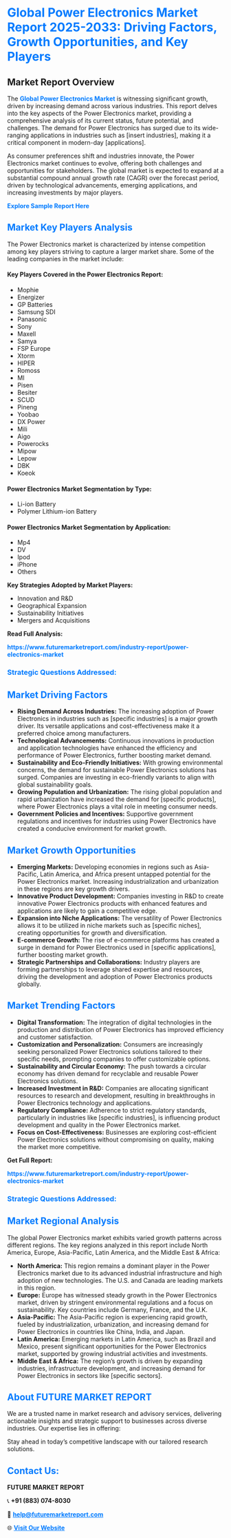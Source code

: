 <h1 style="color: #007BFF;">Global Power Electronics Market Report 2025-2033: Driving Factors, Growth Opportunities, and Key Players</h1>

<section id="overview">
<h2>Market Report Overview</h2>
<p>The <a href="https://www.futuremarketreport.com/industry-report/power-electronics-market" style="color: #007BFF; text-decoration: none;"><strong>Global Power Electronics Market</strong></a> is witnessing significant growth, driven by increasing demand across various industries. This report delves into the key aspects of the Power Electronics market, providing a comprehensive analysis of its current status, future potential, and challenges. The demand for Power Electronics has surged due to its wide-ranging applications in industries such as [insert industries], making it a critical component in modern-day [applications].</p>
<p>As consumer preferences shift and industries innovate, the Power Electronics market continues to evolve, offering both challenges and opportunities for stakeholders. The global market is expected to expand at a substantial compound annual growth rate (CAGR) over the forecast period, driven by technological advancements, emerging applications, and increasing investments by major players.</p>
</section>

<section id="overview">
<p><a href="https://www.futuremarketreport.com/request-sample/reportId=104833" style="color: #007BFF; text-decoration: none;"><strong>Explore Sample Report Here</strong></a></p>
</section>

<section id="key-players">
<h2 style="color: #007BFF;">Market Key Players Analysis</h2>
<p>The Power Electronics market is characterized by intense competition among key players striving to capture a larger market share. Some of the leading companies in the market include:</p>
<h4>Key Players Covered in the Power Electronics Report:</h4>
<ul><li>Mophie</li><li>Energizer</li><li>GP Batteries</li><li>Samsung SDI</li><li>Panasonic</li><li>Sony</li><li>Maxell</li><li>Samya</li><li>FSP Europe</li><li>Xtorm</li><li>HIPER</li><li>Romoss</li><li>MI</li><li>Pisen</li><li>Besiter</li><li>SCUD</li><li>Pineng</li><li>Yoobao</li><li>DX Power</li><li>Mili</li><li>Aigo</li><li>Powerocks</li><li>Mipow</li><li>Lepow</li><li>DBK</li><li>Koeok</li></ul>
<h4>Power Electronics Market Segmentation by Type:</h4>
<ul><li>Li-ion Battery</li><li>Polymer Lithium-ion Battery</li></ul>

<h4>Power Electronics Market Segmentation by Application:</h4>
<ul><li>Mp4</li><li>DV</li><li>Ipod</li><li>iPhone</li><li>Others</li></ul>
<p><strong>Key Strategies Adopted by Market Players:</strong></p>
<ul>
<li>Innovation and R&D</li>
<li>Geographical Expansion</li>
<li>Sustainability Initiatives</li>
<li>Mergers and Acquisitions</li>
</ul>
</section>

<section>
<p><strong>Read Full Analysis: </strong></p><a href="https://www.futuremarketreport.com/industry-report/power-electronics-market" style="color: #007BFF; text-decoration: none;"><strong>https://www.futuremarketreport.com/industry-report/power-electronics-market</strong></a>
<h3 style="color: #007BFF;">Strategic Questions Addressed:</h3>
</section>

<section id="driving-factors">
<h2 style="color: #007BFF;">Market Driving Factors</h2>
<ul>
<li><strong>Rising Demand Across Industries:</strong> The increasing adoption of Power Electronics in industries such as [specific industries] is a major growth driver. Its versatile applications and cost-effectiveness make it a preferred choice among manufacturers.</li>
<li><strong>Technological Advancements:</strong> Continuous innovations in production and application technologies have enhanced the efficiency and performance of Power Electronics, further boosting market demand.</li>
<li><strong>Sustainability and Eco-Friendly Initiatives:</strong> With growing environmental concerns, the demand for sustainable Power Electronics solutions has surged. Companies are investing in eco-friendly variants to align with global sustainability goals.</li>
<li><strong>Growing Population and Urbanization:</strong> The rising global population and rapid urbanization have increased the demand for [specific products], where Power Electronics plays a vital role in meeting consumer needs.</li>
<li><strong>Government Policies and Incentives:</strong> Supportive government regulations and incentives for industries using Power Electronics have created a conducive environment for market growth.</li>
</ul>
</section>

<section id="growth-opportunities">
<h2 style="color: #007BFF;">Market Growth Opportunities</h2>
<ul>
<li><strong>Emerging Markets:</strong> Developing economies in regions such as Asia-Pacific, Latin America, and Africa present untapped potential for the Power Electronics market. Increasing industrialization and urbanization in these regions are key growth drivers.</li>
<li><strong>Innovative Product Development:</strong> Companies investing in R&D to create innovative Power Electronics products with enhanced features and applications are likely to gain a competitive edge.</li>
<li><strong>Expansion into Niche Applications:</strong> The versatility of Power Electronics allows it to be utilized in niche markets such as [specific niches], creating opportunities for growth and diversification.</li>
<li><strong>E-commerce Growth:</strong> The rise of e-commerce platforms has created a surge in demand for Power Electronics used in [specific applications], further boosting market growth.</li>
<li><strong>Strategic Partnerships and Collaborations:</strong> Industry players are forming partnerships to leverage shared expertise and resources, driving the development and adoption of Power Electronics products globally.</li>
</ul>
</section>

<section id="trending-factors">
<h2 style="color: #007BFF;">Market Trending Factors</h2>
<ul>
<li><strong>Digital Transformation:</strong> The integration of digital technologies in the production and distribution of Power Electronics has improved efficiency and customer satisfaction.</li>
<li><strong>Customization and Personalization:</strong> Consumers are increasingly seeking personalized Power Electronics solutions tailored to their specific needs, prompting companies to offer customizable options.</li>
<li><strong>Sustainability and Circular Economy:</strong> The push towards a circular economy has driven demand for recyclable and reusable Power Electronics solutions.</li>
<li><strong>Increased Investment in R&D:</strong> Companies are allocating significant resources to research and development, resulting in breakthroughs in Power Electronics technology and applications.</li>
<li><strong>Regulatory Compliance:</strong> Adherence to strict regulatory standards, particularly in industries like [specific industries], is influencing product development and quality in the Power Electronics market.</li>
<li><strong>Focus on Cost-Effectiveness:</strong> Businesses are exploring cost-efficient Power Electronics solutions without compromising on quality, making the market more competitive.</li>
</ul>
</section>

<section>
<p><strong>Get Full Report: </strong></p><a href="https://www.futuremarketreport.com/industry-report/power-electronics-market" style="color: #007BFF; text-decoration: none;"><strong>https://www.futuremarketreport.com/industry-report/power-electronics-market</strong></a>
<h3 style="color: #007BFF;">Strategic Questions Addressed:</h3>
</section>


<section id="regional-analysis">
<h2 style="color: #007BFF;">Market Regional Analysis</h2>
<p>The global Power Electronics market exhibits varied growth patterns across different regions. The key regions analyzed in this report include North America, Europe, Asia-Pacific, Latin America, and the Middle East & Africa:</p>
<ul>
<li><strong>North America:</strong> This region remains a dominant player in the Power Electronics market due to its advanced industrial infrastructure and high adoption of new technologies. The U.S. and Canada are leading markets in this region.</li>
<li><strong>Europe:</strong> Europe has witnessed steady growth in the Power Electronics market, driven by stringent environmental regulations and a focus on sustainability. Key countries include Germany, France, and the U.K.</li>
<li><strong>Asia-Pacific:</strong> The Asia-Pacific region is experiencing rapid growth, fueled by industrialization, urbanization, and increasing demand for Power Electronics in countries like China, India, and Japan.</li>
<li><strong>Latin America:</strong> Emerging markets in Latin America, such as Brazil and Mexico, present significant opportunities for the Power Electronics market, supported by growing industrial activities and investments.</li>
<li><strong>Middle East & Africa:</strong> The region’s growth is driven by expanding industries, infrastructure development, and increasing demand for Power Electronics in sectors like [specific sectors].</li>
</ul>
</section>

<footer>
<h2 style="color: #007BFF;">About FUTURE MARKET REPORT</h2>
<p>We are a trusted name in market research and advisory services, delivering actionable insights and strategic support to businesses across diverse industries. Our expertise lies in offering:</p>

<p>Stay ahead in today’s competitive landscape with our tailored research solutions.</p>

<h2 style="color: #007BFF;">Contact Us:</h2>
<p><strong>FUTURE MARKET REPORT</strong></p>
<p>📞 <strong>+91 (883) 074-8030</strong></p>
<p>📧 <strong><a href="mailto:help@futuremarketreport.com" style="color: #007BFF;">help@futuremarketreport.com</a></strong></p>
<p>🌐 <strong><a href="https://www.futuremarketreport.com/" style="color: #007BFF;">Visit Our Website</a></strong></p>
</footer>